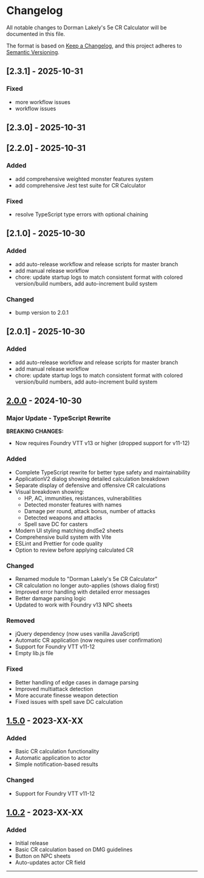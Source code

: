 # Changelog

All notable changes to Dorman Lakely's 5e CR Calculator will be documented in this file.

The format is based on [Keep a Changelog](https://keepachangelog.com/en/1.0.0/),
and this project adheres to [Semantic Versioning](https://semver.org/spec/v2.0.0.html).

## [2.3.1] - 2025-10-31

### Fixed
- more workflow issues
- workflow issues


## [2.3.0] - 2025-10-31


## [2.2.0] - 2025-10-31

### Added

- add comprehensive weighted monster features system
- add comprehensive Jest test suite for CR Calculator

### Fixed

- resolve TypeScript type errors with optional chaining

## [2.1.0] - 2025-10-30

### Added

- add auto-release workflow and release scripts for master branch
- add manual release workflow
- chore: update startup logs to match consistent format with colored version/build numbers, add auto-increment build system

### Changed

- bump version to 2.0.1

## [2.0.1] - 2025-10-30

### Added

- add auto-release workflow and release scripts for master branch
- add manual release workflow
- chore: update startup logs to match consistent format with colored version/build numbers, add auto-increment build system

## [2.0.0] - 2024-10-30

### Major Update - TypeScript Rewrite

**BREAKING CHANGES:**

- Now requires Foundry VTT v13 or higher (dropped support for v11-12)

### Added

- Complete TypeScript rewrite for better type safety and maintainability
- ApplicationV2 dialog showing detailed calculation breakdown
- Separate display of defensive and offensive CR calculations
- Visual breakdown showing:
  - HP, AC, immunities, resistances, vulnerabilities
  - Detected monster features with names
  - Damage per round, attack bonus, number of attacks
  - Detected weapons and attacks
  - Spell save DC for casters
- Modern UI styling matching dnd5e2 sheets
- Comprehensive build system with Vite
- ESLint and Prettier for code quality
- Option to review before applying calculated CR

### Changed

- Renamed module to "Dorman Lakely's 5e CR Calculator"
- CR calculation no longer auto-applies (shows dialog first)
- Improved error handling with detailed error messages
- Better damage parsing logic
- Updated to work with Foundry v13 NPC sheets

### Removed

- jQuery dependency (now uses vanilla JavaScript)
- Automatic CR application (now requires user confirmation)
- Support for Foundry VTT v11-12
- Empty lib.js file

### Fixed

- Better handling of edge cases in damage parsing
- Improved multiattack detection
- More accurate finesse weapon detection
- Fixed issues with spell save DC calculation

## [1.5.0] - 2023-XX-XX

### Added

- Basic CR calculation functionality
- Automatic application to actor
- Simple notification-based results

### Changed

- Support for Foundry VTT v11-12

## [1.0.2] - 2023-XX-XX

### Added

- Initial release
- Basic CR calculation based on DMG guidelines
- Button on NPC sheets
- Auto-updates actor CR field

---

[2.0.0]: https://github.com/jesshmusic/fvtt-challenge-calculator/compare/v1.5.0...v2.0.0
[1.5.0]: https://github.com/jesshmusic/fvtt-challenge-calculator/compare/v1.0.2...v1.5.0
[1.0.2]: https://github.com/jesshmusic/fvtt-challenge-calculator/releases/tag/v1.0.2
